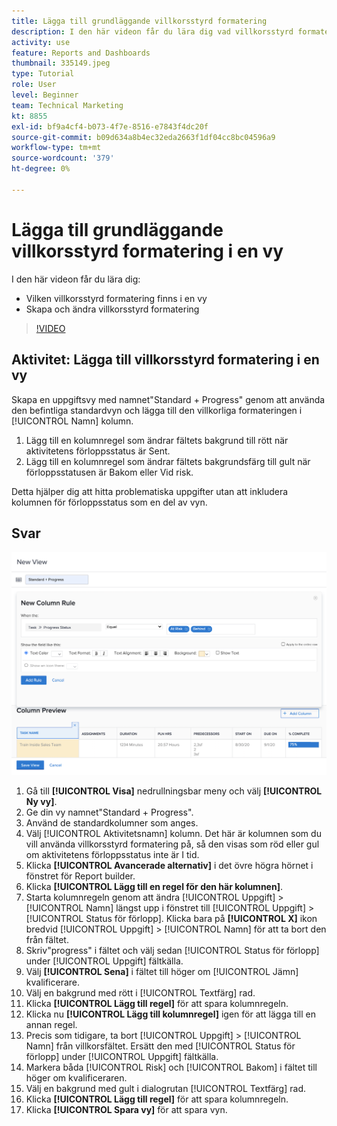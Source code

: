 ```yaml
---
title: Lägga till grundläggande villkorsstyrd formatering
description: I den här videon får du lära dig vad villkorsstyrd formatering är i en vy och hur du skapar och ändrar villkorsstyrd formatering i [!DNL  Workfront].
activity: use
feature: Reports and Dashboards
thumbnail: 335149.jpeg
type: Tutorial
role: User
level: Beginner
team: Technical Marketing
kt: 8855
exl-id: bf9a4cf4-b073-4f7e-8516-e7843f4dc20f
source-git-commit: b09d634a8b4ec32eda2663f1df04cc8bc04596a9
workflow-type: tm+mt
source-wordcount: '379'
ht-degree: 0%

---
```


# Lägga till grundläggande villkorsstyrd formatering i en vy

I den här videon får du lära dig:

* Vilken villkorsstyrd formatering finns i en vy
* Skapa och ändra villkorsstyrd formatering

>[!VIDEO](https://video.tv.adobe.com/v/335149/?quality=12)

## Aktivitet: Lägga till villkorsstyrd formatering i en vy

Skapa en uppgiftsvy med namnet&quot;Standard + Progress&quot; genom att använda den befintliga standardvyn och lägga till den villkorliga formateringen i [!UICONTROL Namn] kolumn.

1. Lägg till en kolumnregel som ändrar fältets bakgrund till rött när aktivitetens förloppsstatus är Sent.
1. Lägg till en kolumnregel som ändrar fältets bakgrundsfärg till gult när förloppsstatusen är Bakom eller Vid risk.

Detta hjälper dig att hitta problematiska uppgifter utan att inkludera kolumnen för förloppsstatus som en del av vyn.

## Svar

![En bild av skärmen för att skapa en ny kolumnregel](assets/conditional-formatting-exercise.png)

1. Gå till **[!UICONTROL Visa]** nedrullningsbar meny och välj **[!UICONTROL Ny vy]**.
1. Ge din vy namnet&quot;Standard + Progress&quot;.
1. Använd de standardkolumner som anges.
1. Välj [!UICONTROL Aktivitetsnamn] kolumn. Det här är kolumnen som du vill använda villkorsstyrd formatering på, så den visas som röd eller gul om aktivitetens förloppsstatus inte är I tid.
1. Klicka **[!UICONTROL Avancerade alternativ]** i det övre högra hörnet i fönstret för Report builder.
1. Klicka **[!UICONTROL Lägg till en regel för den här kolumnen]**.
1. Starta kolumnregeln genom att ändra [!UICONTROL Uppgift] > [!UICONTROL Namn] längst upp i fönstret till [!UICONTROL Uppgift] > [!UICONTROL Status för förlopp]. Klicka bara på **[!UICONTROL X]** ikon bredvid [!UICONTROL Uppgift] > [!UICONTROL Namn] för att ta bort den från fältet.
1. Skriv&quot;progress&quot; i fältet och välj sedan [!UICONTROL Status för förlopp] under [!UICONTROL Uppgift] fältkälla.
1. Välj **[!UICONTROL Sena]** i fältet till höger om [!UICONTROL Jämn] kvalificerare.
1. Välj en bakgrund med rött i [!UICONTROL Textfärg] rad.
1. Klicka **[!UICONTROL Lägg till regel]** för att spara kolumnregeln.
1. Klicka nu **[!UICONTROL Lägg till kolumnregel]** igen för att lägga till en annan regel.
1. Precis som tidigare, ta bort [!UICONTROL Uppgift] > [!UICONTROL Namn] från villkorsfältet. Ersätt den med [!UICONTROL Status för förlopp] under [!UICONTROL Uppgift] fältkälla.
1. Markera båda [!UICONTROL Risk] och [!UICONTROL Bakom] i fältet till höger om kvalificeraren.
1. Välj en bakgrund med gult i dialogrutan [!UICONTROL Textfärg] rad.
1. Klicka **[!UICONTROL Lägg till regel]** för att spara kolumnregeln.
1. Klicka **[!UICONTROL Spara vy]** för att spara vyn.
